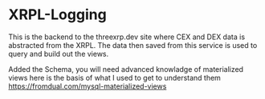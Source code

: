 # XRPL-Logging
This is the backend to the threexrp.dev site where CEX and DEX data is abstracted from the XRPL. The data then saved from this service is used to query and build out the views.


Added the Schema, you will need advanced knowladge of materialized views here is the basis of what I used to get to understand them https://fromdual.com/mysql-materialized-views
